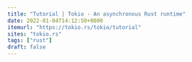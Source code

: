 ```yaml
---
title: "Tutorial | Tokio - An asynchronous Rust runtime"
date: 2022-01-04T14:12:50+0000
itemurl: "https://tokio.rs/tokio/tutorial"
sites: "tokio.rs"
tags: ["rust"]
draft: false
---
```


